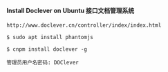 #### Install Doclever on Ubuntu 接口文档管理系统



```shell
http://www.doclever.cn/controller/index/index.html

$ sudo apt install phantomjs

$ cnpm install doclever -g

管理员用户名密码: DOClever
```

